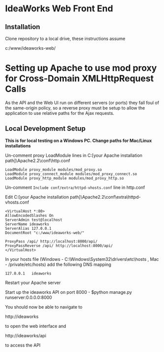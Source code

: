 IdeaWorks Web Front End
======================

Installation
-------------
Clone repository to a local drive, these instructions assume

c:/www/ideaworks-web/



Setting up Apache to use mod proxy for Cross-Domain XMLHttpRequest Calls
========================================================================
As the API and the Web UI run on different servers (or ports) they fall foul of the same-origin policy, so a reverse proxy must be setup to allow the application to use relative paths for the Ajax requests.


Local Development Setup
-----------------------
**This is for local testing on a Windows PC. Change paths for Mac/Linux installations**

Un-comment proxy LoadModule lines in C:\[your Apache installation path]\Apache2.2\conf\http.conf

    LoadModule proxy_module modules/mod_proxy.so
    LoadModule proxy_connect_module modules/mod_proxy_connect.so
    LoadModule proxy_http_module modules/mod_proxy_http.so


Un-comment `Include conf/extra/httpd-vhosts.conf` line in http.conf

Edit C:\[your Apache installation path]\Apache2.2\conf\extra\httpd-vhosts.conf

    <VirtualHost *:80>
    AllowEncodedSlashes On
    ServerAdmin test@localhost
    ServerName ideaworks
    ServerAlias 127.0.0.1
    DocumentRoot "c:/www/ideaworks-web/"

    ProxyPass /api/ http://localhost:8000/api/
    ProxyPassReverse /api/ http://localhost:8000/api/
    </VirtualHost>


In your hosts file (Windows - C:\Windows\System32\drivers\etc\hosts , Mac - /private/etc/hosts) add the following DNS mapping

    127.0.0.1	ideaworks

Restart your Apache server

Start up the ideaworks API on port 8000 - $python manage.py runserver:0.0.0.0:8000

You should now be able to navigate to 

http://ideaworks 

to open the web interface and 

http://ideaworks/api

to access the API 
